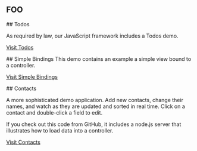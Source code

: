 ## FOO

<div class="section">
## Todos

As required by law, our JavaScript framework includes a Todos demo.

<a href="/examples/todos/">Visit Todos</a>
</div>

<div class="section">
## Simple Bindings
This demo contains an example a simple view bound to a controller.

<a href="/examples/simple_bindings/">Visit Simple Bindings</a>
</div>

<div class="section">
## Contacts

A more sophisticated demo application. Add new contacts, change their names, and watch as they are updated
and sorted in real time. Click on a contact and double-click a field to edit.

If you check out this code from GitHub, it includes a node.js server that illustrates how to load data
into a controller.

<a href="/examples/contacts/">Visit Contacts</a>
</div>
